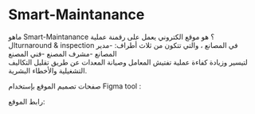 # Smart-Maintanance
ماهو Smart-Maintanance ؟
هو موقع الكتروني يعمل على رقمنة عملية الturnaround & inspection في المصانع ، والتي تتكون من ثلاث أطراف:
-مدير المصانع 
-مشرف المصنع 
-فني المصنع  
لتيسير وزيادة كفاءة عملية تفتيش المعامل وصيانة المعدات عن طريق تقليل التكاليف التشغيلية والأخطاء البشرية.

صفحات تصميم الموقع بإستخدام Figma tool :

رابط الموقع:

